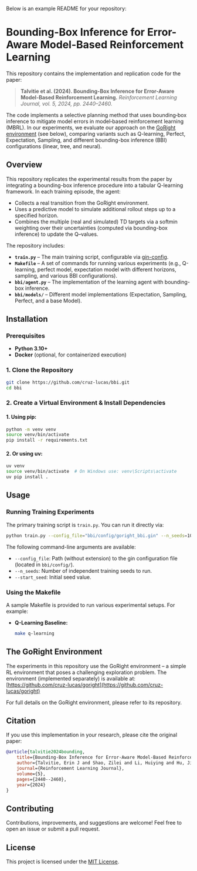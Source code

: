Below is an example README for your repository:



# Bounding-Box Inference for Error-Aware Model-Based Reinforcement Learning

This repository contains the implementation and replication code for the paper:

> **Talvitie et al. (2024). Bounding-Box Inference for Error-Aware Model-Based Reinforcement Learning.**
> *Reinforcement Learning Journal, vol. 5, 2024, pp. 2440–2460.*

The code implements a selective planning method that uses bounding‐box inference to mitigate model errors in model‐based reinforcement learning (MBRL). In our experiments, we evaluate our approach on the [GoRight environment](https://github.com/cruz-lucas/goright) (see below), comparing variants such as Q-learning, Perfect, Expectation, Sampling, and different bounding-box inference (BBI) configurations (linear, tree, and neural).



## Overview

This repository replicates the experimental results from the paper by integrating a bounding-box inference procedure into a tabular Q-learning framework. In each training episode, the agent:
- Collects a real transition from the GoRight environment.
- Uses a predictive model to simulate additional rollout steps up to a specified horizon.
- Combines the multiple (real and simulated) TD targets via a softmin weighting over their uncertainties (computed via bounding-box inference) to update the Q–values.

The repository includes:
- **`train.py`** – The main training script, configurable via [gin-config](https://github.com/google/gin-config).
- **`Makefile`** – A set of commands for running various experiments (e.g., Q-learning, perfect model, expectation model with different horizons, sampling, and various BBI configurations).
- **`bbi/agent.py`** – The implementation of the learning agent with bounding-box inference.
- **`bbi/models/`** – Different model implementations (Expectation, Sampling, Perfect, and a base Model).



## Installation

### Prerequisites

- **Python 3.10+**
- **Docker** (optional, for containerized execution)

### 1. Clone the Repository

```bash
git clone https://github.com/cruz-lucas/bbi.git
cd bbi
```

### 2. Create a Virtual Environment & Install Dependencies

#### 1. Using **pip**:

```bash
python -m venv venv
source venv/bin/activate
pip install -r requirements.txt
```

#### 2. Or using **uv**:

```bash
uv venv
source venv/bin/activate  # On Windows use: venv\Scripts\activate
uv pip install .
```

## Usage

### Running Training Experiments

The primary training script is `train.py`. You can run it directly via:

```bash
python train.py --config_file="bbi/config/goright_bbi.gin" --n_seeds=100 --start_seed=0
```

The following command-line arguments are available:
- `--config_file`: Path (without extension) to the gin configuration file (located in `bbi/config/`).
- `--n_seeds`: Number of independent training seeds to run.
- `--start_seed`: Initial seed value.

### Using the Makefile

A sample Makefile is provided to run various experimental setups. For example:

- **Q-Learning Baseline:**

  ```bash
  make q-learning
  ```

## The GoRight Environment

The experiments in this repository use the GoRight environment – a simple RL environment that poses a challenging exploration problem. The environment (implemented separately) is available at:
[https://github.com/cruz-lucas/goright](https://github.com/cruz-lucas/goright)

For full details on the GoRight environment, please refer to its repository.

## Citation

If you use this implementation in your research, please cite the original paper:

```bibtex
@article{talvitie2024bounding,
    title={Bounding-Box Inference for Error-Aware Model-Based Reinforcement Learning},
    author={Talvitie, Erin J and Shao, Zilei and Li, Huiying and Hu, Jinghan and Boerma, Jacob and Zhao, Rory and Wang, Xintong},
    journal={Reinforcement Learning Journal},
    volume={5},
    pages={2440--2460},
    year={2024}
}
```


## Contributing

Contributions, improvements, and suggestions are welcome! Feel free to open an issue or submit a pull request.


## License

This project is licensed under the [MIT License](LICENSE).
